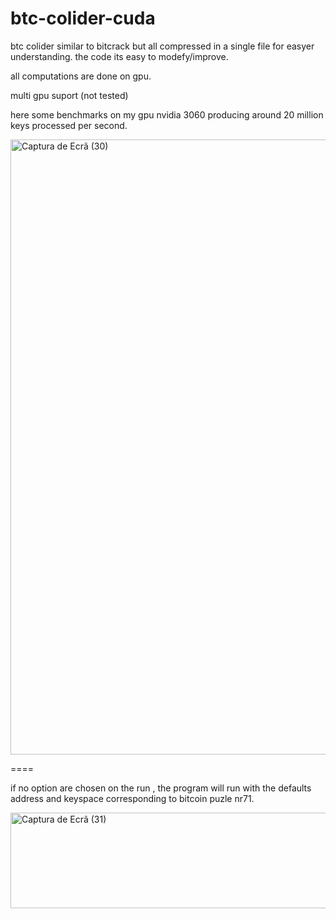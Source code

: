 # btc-colider-cuda
btc colider similar to bitcrack but all compressed in a single file for easyer understanding. the code its easy to modefy/improve.

all computations are done on gpu.

multi gpu suport (not tested)

here some benchmarks on my gpu nvidia 3060 producing around 20 million keys processed per second.

<img width="1226" height="984" alt="Captura de Ecrã (30)" src="https://github.com/user-attachments/assets/f1a75589-deca-43e2-bf71-9f43bce6f656" />

====

if no option are chosen on the run , the program will run with the defaults address and keyspace corresponding to bitcoin puzle nr71.

<img width="1221" height="153" alt="Captura de Ecrã (31)" src="https://github.com/user-attachments/assets/b24bc52b-8a3e-4e36-a48b-53fcc13a4be8" />
